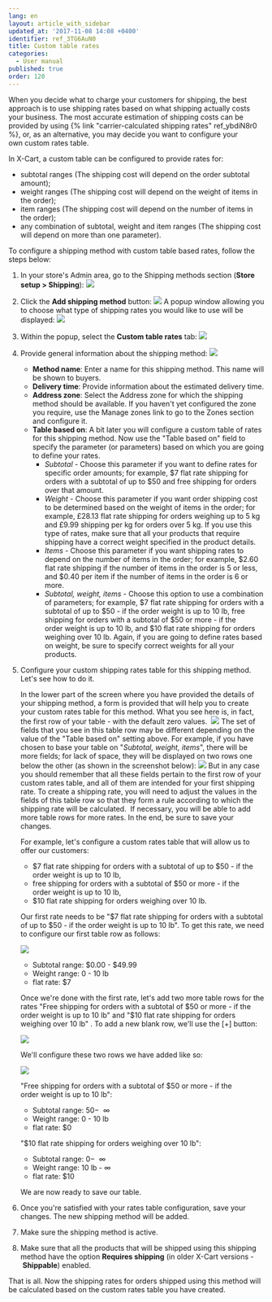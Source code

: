 ```yaml
---
lang: en
layout: article_with_sidebar
updated_at: '2017-11-08 14:08 +0400'
identifier: ref_3TG6AuN0
title: Custom table rates
categories:
  - User manual
published: true
order: 120
---
```



When you decide what to charge your customers for shipping, the best approach is to use shipping rates based on what shipping actually costs your business. The most accurate estimation of shipping costs can be provided by using {% link "carrier-calculated shipping rates" ref_ybdiN8r0 %}, or, as an alternative, you may decide you want to configure your own custom rates table. 

In X-Cart, a custom table can be configured to provide rates for:

*   subtotal ranges (The shipping cost will depend on the order subtotal amount);
*   weight ranges (The shipping cost will depend on the weight of items in the order);
*   item ranges (The shipping cost will depend on the number of items in the order);
*   any combination of subtotal, weight and item ranges (The shipping cost will depend on more than one parameter).

To configure a shipping method with custom table based rates, follow the steps below:

1.  In your store's Admin area, go to the Shipping methods section (**Store setup **>** Shipping**):
    ![]({{site.baseurl}}/attachments/9306242/9437466.png)
2.  Click the **Add shipping method** button:
    ![]({{site.baseurl}}/attachments/9306242/9437467.png)
    A popup window allowing you to choose what type of shipping rates you would like to use will be displayed:
    ![]({{site.baseurl}}/attachments/9306242/9437468.png)
3.  Within the popup, select the **Custom table rates** tab:
    ![]({{site.baseurl}}/attachments/9306242/9437469.png)
4.  Provide general information about the shipping method:
    ![]({{site.baseurl}}/attachments/9306242/9437470.png)

    *   **Method name**: Enter a name for this shipping method. This name will be shown to buyers.
    *   **Delivery time**: Provide information about the estimated delivery time.
    *   **Address zone**: Select the Address zone for which the shipping method should be available. If you haven't yet configured the zone you require, use the Manage zones link to go to the Zones section and configure it.
    *   **Table based on**: A bit later you will configure a custom table of rates for this shipping method. Now use the "Table based on" field to specify the parameter (or parameters) based on which you are going to define your rates.
        *   _Subtotal_ - Choose this parameter if you want to define rates for specific order amounts; for example, $7 flat rate shipping for orders with a subtotal of up to $50 and free shipping for orders over that amount.
        *   _Weight_ - Choose this parameter if you want order shipping cost to be determined based on the weight of items in the order; for example, £28.13 flat rate shipping for orders weighing up to 5 kg and £9.99 shipping per kg for orders over 5 kg. If you use this type of rates, make sure that all your products that require shipping have a correct weight specified in the product details.
        *   _Items_ - Choose this parameter if you want shipping rates to depend on the number of items in the order; for example, $2.60 flat rate shipping if the number of items in the order is 5 or less, and $0.40 per item if the number of items in the order is 6 or more.
        *   _Subtotal, weight, items_ - Choose this option to use a combination of parameters; for example, $7 flat rate shipping for orders with a subtotal of up to $50 - if the order weight is up to 10 lb, free shipping for orders with a subtotal of $50 or more - if the order weight is up to 10 lb, and $10 flat rate shipping for orders weighing over 10 lb. Again, if you are going to define rates based on weight, be sure to specify correct weights for all your products.

5.  Configure your custom shipping rates table for this shipping method. Let's see how to do it.

    In the lower part of the screen where you have provided the details of your shipping method, a form is provided that will help you to create your custom rates table for this method. What you see here is, in fact, the first row of your table - with the default zero values. 
    ![]({{site.baseurl}}/attachments/9306242/9437471.png)
    The set of fields that you see in this table row may be different depending on the value of the "Table based on" setting above. For example, if you have chosen to base your table on "_Subtotal, weight, items_", there will be more fields; for lack of space, they will be displayed on two rows one below the other (as shown in the screenshot below):
    ![]({{site.baseurl}}/attachments/9306242/9437472.png)
    But in any case you should remember that all these fields pertain to the first row of your custom rates table, and all of them are intended for your first shipping rate.
    To create a shipping rate, you will need to adjust the values in the fields of this table row so that they form a rule according to which the shipping rate will be calculated. 
    If necessary, you will be able to add more table rows for more rates. In the end, be sure to save your changes.

    For example, let's configure a custom rates table that will allow us to offer our customers:
    
    *   $7 flat rate shipping for orders with a subtotal of up to $50 - if the order weight is up to 10 lb, 
    *   free shipping for orders with a subtotal of $50 or more - if the order weight is up to 10 lb,
    *   $10 flat rate shipping for orders weighing over 10 lb.

    Our first rate needs to be "$7 flat rate shipping for orders with a subtotal of up to $50 - if the order weight is up to 10 lb". To get this rate, we need to configure our first table row as follows:
    
    ![]({{site.baseurl}}/attachments/9306242/9437473.png)
    
    *   Subtotal range: $0.00 - $49.99 
    *   Weight range: 0 - 10 lb 
    *   flat rate: $7
    
    Once we're done with the first rate, let's add two more table rows for the rates "Free shipping for orders with a subtotal of $50 or more - if the order weight is up to 10 lb" and "$10 flat rate shipping for orders weighing over 10 lb" . To add a new blank row, we'll use the [+] button:
    
    ![]({{site.baseurl}}/attachments/9306242/9437474.png)
    
    We'll configure these two rows we have added like so:
    
    ![]({{site.baseurl}}/attachments/9306242/9437475.png)
    
    "Free shipping for orders with a subtotal of $50 or more - if the order weight is up to 10 lb":
    *   Subtotal range: $50 - $  ∞
    *   Weight range: 0 - 10 lb
    *   flat rate: $0

    "$10 flat rate shipping for orders weighing over 10 lb":
        
    *   Subtotal range: $0 - $  ∞
    *   Weight range: 10 lb - ∞ 
    *   flat rate: $10

    We are now ready to save our table.

6.  Once you're satisfied with your rates table configuration, save your changes. The new shipping method will be added.

7.  Make sure the shipping method is active. 

8.  Make sure that all the products that will be shipped using this shipping method have the option **Requires shipping** (in older X-Cart versions - **Shippable**) enabled.

That is all. Now the shipping rates for orders shipped using this method will be calculated based on the custom rates table you have created.
